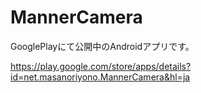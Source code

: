 MannerCamera
===========
GooglePlayにて公開中のAndroidアプリです。

https://play.google.com/store/apps/details?id=net.masanoriyono.MannerCamera&hl=ja